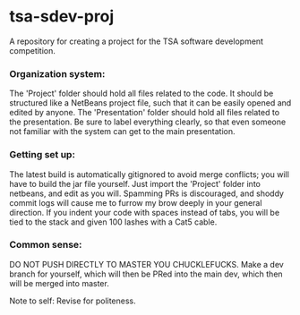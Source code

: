 # tsa-sdev-proj
A repository for creating a project for the TSA software development competition.

### Organization system:
The 'Project' folder should hold all files related to the code.  It should be structured like a NetBeans project file, such that it can be easily opened and edited by anyone.
The 'Presentation' folder should hold all files related to the presentation.  Be sure to label everything clearly, so that even someone not familiar with the system can get to the main presentation.

### Getting set up:
The latest build is automatically gitignored to avoid merge conflicts; you will have to build the jar file yourself.  Just import the 'Project' folder into netbeans, and edit as you will.
Spamming PRs is discouraged, and shoddy commit logs will cause me to furrow my brow deeply in your general direction.
If you indent your code with spaces instead of tabs, you will be tied to the stack and given 100 lashes with a Cat5 cable.

### Common sense:
DO NOT PUSH DIRECTLY TO MASTER YOU CHUCKLEFUCKS.  Make a dev branch for yourself, which will then be PRed into the main dev, which then will be merged into master.

Note to self: Revise for politeness.
